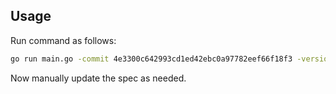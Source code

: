 ## Usage

Run command as follows:

```bash
go run main.go -commit 4e3300c642993cd1ed42ebc0a97782eef66f18f3 -version 0.4.0 > ~/git/fedpkg-kompose/kompose.spec
```

Now manually update the spec as needed.
